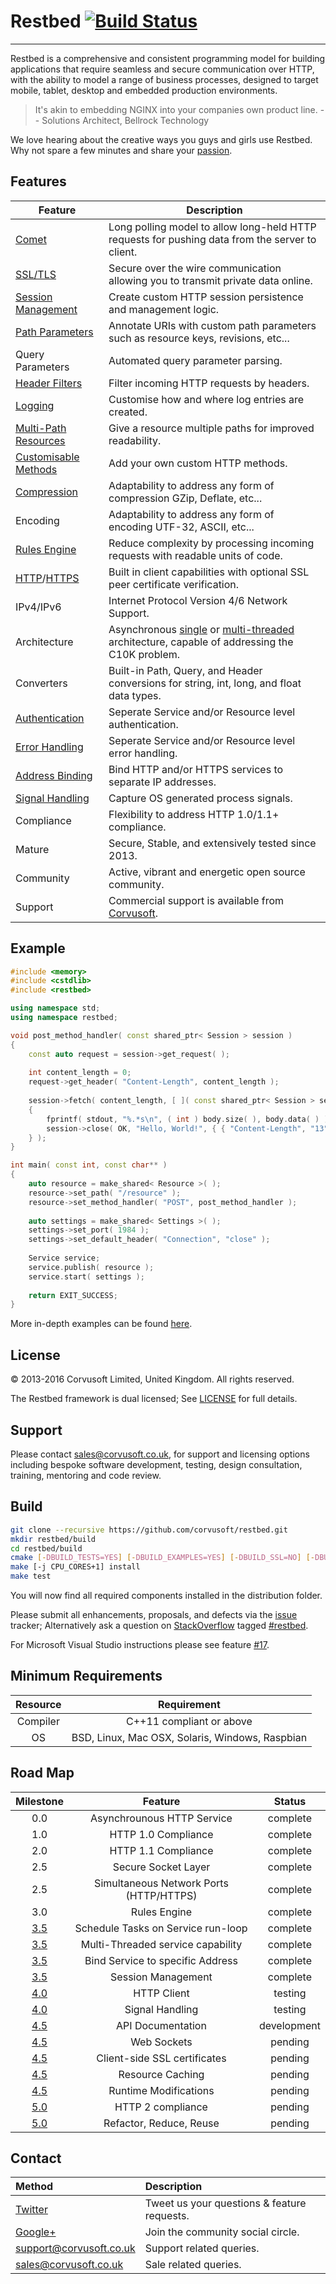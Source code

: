 # Restbed [![Build Status](https://travis-ci.org/Corvusoft/restbed.svg?branch=master)](https://travis-ci.org/Corvusoft/restbed) 

----------

Restbed is a comprehensive and consistent programming model for building applications that require seamless and secure communication over HTTP, with the ability to model a range of business processes, designed to target mobile, tablet, desktop and embedded production environments.

> It's akin to embedding NGINX into your companies own product line.
>                                                       -- Solutions Architect, Bellrock Technology

We love hearing about the creative ways you guys and girls use Restbed.  Why not spare a few minutes and share your [passion](https://github.com/Corvusoft/restbed/wiki).

## Features

|                                                              Feature                                                                |                                           Description                                           |
|-------------------------------------------------------------------------------------------------------------------------------------|-------------------------------------------------------------------------------------------------| 
| [Comet](https://github.com/Corvusoft/restbed/blob/master/example/persistent_connection/source/example.cpp)                          | Long polling model to allow long-held HTTP requests for pushing data from the server to client. |
| [SSL/TLS](https://github.com/Corvusoft/restbed/blob/master/example/https_service/source/example.cpp)                                | Secure over the wire communication allowing you to transmit private data online.                |
| [Session Management](https://github.com/Corvusoft/restbed/blob/master/example/session_manager/source/example.cpp)                   | Create custom HTTP session persistence and management logic.                                    |
| [Path Parameters](https://github.com/Corvusoft/restbed/blob/master/example/path_parameters/source/example.cpp)                      | Annotate URIs with custom path parameters such as resource keys, revisions, etc...              |
| Query Parameters                                                                                                                    | Automated query parameter parsing.                                                              |
| [Header Filters](https://github.com/Corvusoft/restbed/blob/master/example/resource_filtering/source/example.cpp)                    | Filter incoming HTTP requests by headers.                                                       |
| [Logging](https://github.com/Corvusoft/restbed/blob/master/example/logging/source/example.cpp)                                      | Customise how and where log entries are created.                                                |
| [Multi-Path Resources](https://github.com/Corvusoft/restbed/blob/master/example/publishing_multipath_resources/source/example.cpp)  | Give a resource multiple paths for improved readability.                                        |
| [Customisable Methods](https://github.com/Corvusoft/restbed/blob/master/example/custom_methods/source/example.cpp)                  | Add your own custom HTTP methods.                                                               |
| [Compression](https://github.com/Corvusoft/restbed/blob/master/example/compression/source/example.cpp)                              | Adaptability to address any form of compression GZip, Deflate, etc...                           | 
| Encoding                                                                                                                            | Adaptability to address any form of encoding UTF-32, ASCII, etc...                              | 
| [Rules Engine](https://github.com/Corvusoft/restbed/blob/master/example/rules_engine/source/example.cpp)                            | Reduce complexity by processing incoming requests with readable units of code.                  |
| [HTTP](https://github.com/Corvusoft/restbed/blob/master/example/http_client/source/example.cpp)/[HTTPS](https://github.com/Corvusoft/restbed/blob/master/example/https_client_verify_none/source/example.cpp)                         | Built in client capabilities with optional SSL peer certificate verification.                |
| IPv4/IPv6                                                                                                                           | Internet Protocol Version 4/6 Network Support.                                                  |
| Architecture                                                                                                                        | Asynchronous [single](https://github.com/Corvusoft/restbed/blob/master/example/publishing_resources/source/example.cpp) or [multi-threaded](https://github.com/Corvusoft/restbed/blob/master/example/multithreaded_service/source/example.cpp) architecture, capable of addressing the C10K problem. |
| Converters                                                                                                                          | Built-in Path, Query, and Header conversions for string, int, long, and float data types.       |
| [Authentication](https://github.com/Corvusoft/restbed/blob/master/example/authentication/source/example.cpp)                        | Seperate Service and/or Resource level authentication.                                          |
| [Error Handling](https://github.com/Corvusoft/restbed/blob/master/example/error_handling/source/example.cpp)                        | Seperate Service and/or Resource level error handling.                                          |
| [Address Binding](https://github.com/Corvusoft/restbed/blob/master/example/bind_service_address/source/example.cpp)                 | Bind HTTP and/or HTTPS services to separate IP addresses.                                       |
| [Signal Handling](https://github.com/Corvusoft/restbed/blob/master/example/signal_handling/source/example.cpp)                      | Capture OS generated process signals.                                                           |
| Compliance                                                                                                                          | Flexibility to address HTTP 1.0/1.1+ compliance.                                                |
| Mature                                                                                                                              | Secure, Stable, and extensively tested since 2013.                                              |
| Community                                                                                                                           | Active, vibrant and energetic open source community.                                            |
| Support                                                                                                                             | Commercial support is available from [Corvusoft](http://www.corvusoft.co.uk).                                                |

## Example

```C++
#include <memory>
#include <cstdlib>
#include <restbed>

using namespace std;
using namespace restbed;

void post_method_handler( const shared_ptr< Session > session )
{
    const auto request = session->get_request( );
    
    int content_length = 0;
    request->get_header( "Content-Length", content_length );
    
    session->fetch( content_length, [ ]( const shared_ptr< Session > session, const Bytes & body )
    {
        fprintf( stdout, "%.*s\n", ( int ) body.size( ), body.data( ) );
        session->close( OK, "Hello, World!", { { "Content-Length", "13" } } );
    } );
}

int main( const int, const char** )
{
    auto resource = make_shared< Resource >( );
    resource->set_path( "/resource" );
    resource->set_method_handler( "POST", post_method_handler );
    
    auto settings = make_shared< Settings >( );
    settings->set_port( 1984 );
    settings->set_default_header( "Connection", "close" );
    
    Service service;
    service.publish( resource );
    service.start( settings );
    
    return EXIT_SUCCESS;
}
```

More in-depth examples can be found [here](https://github.com/Corvusoft/restbed/tree/master/example).

## License

&copy; 2013-2016 Corvusoft Limited, United Kingdom. All rights reserved. 

The Restbed framework is dual licensed; See [LICENSE](LICENSE) for full details.

## Support

Please contact sales@corvusoft.co.uk, for support and licensing options including bespoke software development, testing, design consultation, training, mentoring and code review.              

## Build


```bash
git clone --recursive https://github.com/corvusoft/restbed.git
mkdir restbed/build
cd restbed/build
cmake [-DBUILD_TESTS=YES] [-DBUILD_EXAMPLES=YES] [-DBUILD_SSL=NO] [-DBUILD_SHARED=YES] [-DCMAKE_INSTALL_PREFIX=/output-directory] ..
make [-j CPU_CORES+1] install
make test
```

You will now find all required components installed in the distribution folder.

Please submit all enhancements, proposals, and defects via the [issue](http://github.com/corvusoft/restbed/issues) tracker; Alternatively ask a question on [StackOverflow](http://stackoverflow.com/questions/ask) tagged [#restbed](http://stackoverflow.com/questions/tagged/restbed).

For Microsoft Visual Studio instructions please see feature [#17](https://github.com/Corvusoft/restbed/issues/17).

## Minimum Requirements

|     Resource   |                   Requirement                   |
|:--------------:|:-----------------------------------------------:| 
|     Compiler   |          C++11 compliant or above               |
|        OS      | BSD, Linux, Mac OSX, Solaris, Windows, Raspbian |

## Road Map

|   Milestone   |                   Feature                       |      Status     |
|:-------------:|:-----------------------------------------------:|:---------------:| 
|     0.0       |         Asynchrounous HTTP Service              |     complete    |
|     1.0       |             HTTP 1.0 Compliance                 |     complete    |
|     2.0       |             HTTP 1.1 Compliance                 |     complete    |
|     2.5       |             Secure Socket Layer                 |     complete    |
|     2.5       |     Simultaneous Network Ports (HTTP/HTTPS)     |     complete    |
|     3.0       |                 Rules Engine                    |     complete    |
|     [3.5](https://github.com/Corvusoft/restbed/issues?utf8=%E2%9C%93&q=milestone%3A3.5)       |      Schedule Tasks on Service run-loop         |     complete    |
|     [3.5](https://github.com/Corvusoft/restbed/issues?utf8=%E2%9C%93&q=milestone%3A3.5)       |      Multi-Threaded service capability          |     complete    |
|     [3.5](https://github.com/Corvusoft/restbed/issues?utf8=%E2%9C%93&q=milestone%3A3.5)       |       Bind Service to specific Address          |     complete    |
|     [3.5](https://github.com/Corvusoft/restbed/issues?utf8=%E2%9C%93&q=milestone%3A3.5)       |             Session Management                  |     complete    |
|     [4.0](https://github.com/Corvusoft/restbed/milestones/4.0)       |                 HTTP Client                     |     testing     |
|     [4.0](https://github.com/Corvusoft/restbed/milestones/4.0)       |               Signal Handling                   |     testing     |
|     [4.5](https://github.com/Corvusoft/restbed/milestones/4.5)       |              API Documentation                  |   development   |
|     [4.5](https://github.com/Corvusoft/restbed/milestones/4.5)       |                 Web Sockets                     |     pending     |
|     [4.5](https://github.com/Corvusoft/restbed/milestones/4.5)       |         Client-side SSL certificates            |     pending     |
|     [4.5](https://github.com/Corvusoft/restbed/milestones/4.5)       |               Resource Caching                  |     pending     |
|     [4.5](https://github.com/Corvusoft/restbed/milestones/4.5)       |             Runtime Modifications               |     pending     |
|     [5.0](https://github.com/Corvusoft/restbed/milestones/5.0)       |               HTTP 2 compliance                 |     pending     |
|     [5.0](https://github.com/Corvusoft/restbed/milestones/5.0)       |            Refactor, Reduce, Reuse              |     pending     |

## Contact

|     Method   |                   Description                   |
|:--------------|:-----------------------------------------------| 
| [Twitter](http://www.twitter.com/corvusoft)                  | Tweet us your questions & feature requests.   |
| [Google+](https://plus.google.com/+CorvusoftCoUkSolutions)   | Join the community social circle.             |
| support@corvusoft.co.uk                                      | Support related queries.                      |
| sales@corvusoft.co.uk                                        | Sale related queries.                         |
